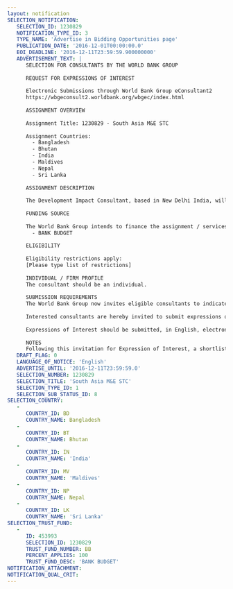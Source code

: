 ```yaml
---
layout: notification
SELECTION_NOTIFICATION: 
   SELECTION_ID: 1230829
   NOTIFICATION_TYPE_ID: 3
   TYPE_NAME: 'Advertise in Bidding Opportunities page'
   PUBLICATION_DATE: '2016-12-01T00:00:00.0'
   EOI_DEADLINE: '2016-12-11T23:59:59.900000000'
   ADVERTISEMENT_TEXT: |
      SELECTION FOR CONSULTANTS BY THE WORLD BANK GROUP
      
      REQUEST FOR EXPRESSIONS OF INTEREST
      
      Electronic Submissions through World Bank Group eConsultant2
      https://wbgeconsult2.worldbank.org/wbgec/index.html
      
      ASSIGNMENT OVERVIEW
      
      Assignment Title: 1230829 - South Asia M&E STC
      
      Assignment Countries:
        - Bangladesh
        - Bhutan
        - India
        - Maldives
        - Nepal
        - Sri Lanka
      
      ASSIGNMENT DESCRIPTION
      
      The Development Impact Consultant, based in New Delhi India, will report to the Regional Results Measurement Specialist for Financial Institutions Group (FIG) and for East Asia Pacific and South Asia regions. The candidate will support the units regional and global work on advisory and investment projects to improve the quality and adherence of projects to the global results standard framework and methodologies. The candidate will also support the units global work in results operations and measurements. The consultant is expected to have the following skills and attributes, among other relevant competencies: (i) business and economic analysis at the micro level, (ii) understanding of the financial sector, and (iii) ability to work well with multiple areas.
      
      FUNDING SOURCE
      
      The World Bank Group intends to finance the assignment / services described below under the following:
        - BANK BUDGET
      
      ELIGIBILITY
      
      Eligibility restrictions apply:
      [Please type list of restrictions]
      
      INDIVIDUAL / FIRM PROFILE
      The consultant should be an individual. 
      
      SUBMISSION REQUIREMENTS
      The World Bank Group now invites eligible consultants to indicate their interest in providing the services.  Interested consultants must provide information indicating that they are qualified to perform the services (brochures, description of similar assignments, experience in similar conditions, availability of appropriate skills among staff, etc.).  Please note that the total size of all attachments should be less than 5MB.  
      
      Interested consultants are hereby invited to submit expressions of interest.
      
      Expressions of Interest should be submitted, in English, electronically through World Bank Group eConsultant2 (https://wbgeconsult2.worldbank.org/wbgec/index.html)
      
      NOTES
      Following this invitation for Expression of Interest, a shortlist of qualified firms will be formally invited to submit proposals.  Shortlisting and selection will be subject to the availability of funding.
   DRAFT_FLAG: 0
   LANGUAGE_OF_NOTICE: 'English'
   ADVERTISE_UNTIL: '2016-12-11T23:59:59.0'
   SELECTION_NUMBER: 1230829
   SELECTION_TITLE: 'South Asia M&E STC'
   SELECTION_TYPE_ID: 1
   SELECTION_SUB_STATUS_ID: 8
SELECTION_COUNTRY: 
   - 
      COUNTRY_ID: BD
      COUNTRY_NAME: Bangladesh
   - 
      COUNTRY_ID: BT
      COUNTRY_NAME: Bhutan
   - 
      COUNTRY_ID: IN
      COUNTRY_NAME: 'India'
   - 
      COUNTRY_ID: MV
      COUNTRY_NAME: 'Maldives'
   - 
      COUNTRY_ID: NP
      COUNTRY_NAME: Nepal
   - 
      COUNTRY_ID: LK
      COUNTRY_NAME: 'Sri Lanka'
SELECTION_TRUST_FUND: 
   - 
      ID: 453993
      SELECTION_ID: 1230829
      TRUST_FUND_NUMBER: BB
      PERCENT_APPLIES: 100
      TRUST_FUND_DESC: 'BANK BUDGET'
NOTIFICATION_ATTACHMENT: 
NOTIFICATION_QUAL_CRIT: 
---
```

